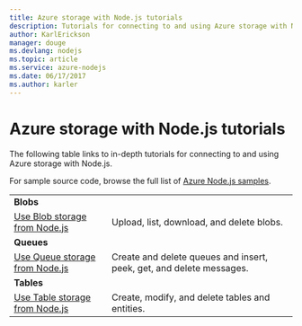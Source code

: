 ```yaml
---
title: Azure storage with Node.js tutorials
description: Tutorials for connecting to and using Azure storage with Node.js.
author: KarlErickson
manager: douge
ms.devlang: nodejs
ms.topic: article
ms.service: azure-nodejs
ms.date: 06/17/2017
ms.author: karler
---
```


# Azure storage with Node.js tutorials

The following table links to in-depth tutorials for connecting to and using Azure storage with Node.js.

For sample source code, browse the full list of [Azure Node.js samples](https://azure.microsoft.com/resources/samples/?term=nodejs).

| | |
|---|---|
| **Blobs** ||
| [Use Blob storage from Node.js](/azure/storage/storage-nodejs-how-to-use-blob-storage?toc=/azure/javascript/toc.json&bc=/azure/javascript/breadcrumb/toc.json) | Upload, list, download, and delete blobs. |
| **Queues** ||
| [Use Queue storage from Node.js](/azure/storage/storage-nodejs-how-to-use-queues?toc=/azure/javascript/toc.json&bc=/azure/javascript/breadcrumb/toc.json) | Create and delete queues and insert, peek, get, and delete messages. |
| **Tables** ||
| [Use Table storage from Node.js](/azure/storage/storage-nodejs-how-to-use-table-storage?toc=/azure/javascript/toc.json&bc=/azure/javascript/breadcrumb/toc.json) | Create, modify, and delete tables and entities. |
